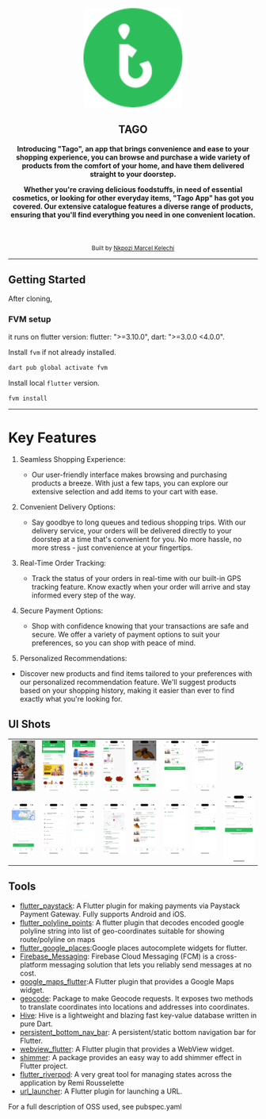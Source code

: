 <div align="center">
   <img src="./assets/images/logo_large.png" width="200" height="200" color="0xFF2676FC"/>

## TAGO

<strong> Introducing "Tago", an app that brings convenience and ease to your shopping experience, you can browse and purchase a wide variety of products from the comfort of your home, and have them delivered straight to your doorstep.

Whether you're craving delicious foodstuffs, in need of essential cosmetics, or looking for other everyday items, "Tago App" has got you covered. Our extensive catalogue features a diverse range of products, ensuring that you'll find everything you need in one convenient location.</strong>

<br/>
<!-- <a href='https://apps.apple.com/ng/app/connect-me-digital-identity/id6478838388'><img alt='Download on the App Store' src='./screenshots/app_store.png' height='36px'/></a>
<a href='https://play.google.com/store/apps/details?id=com.capturedHeart.connectMe'><img alt='Get it on Google Play' src='./screenshots/google_play.png' height='36px'/></a> -->

<sub>Built by <a href="https://twitter.com/_Captured_Heart">Nkpozi Marcel Kelechi</a></sub>
<br />

<!-- ## AN INTRO VIDEO OF THE APP -->

<!-- https://github.com/Captured-Heart/connect_me/assets/69226443/63c2abe0-4c5f-4151-9f9a-77beb289a4b7 -->

<!-- <i><h3 style="color: green">You can download the apk directly from my firebase distribution console <a href="https://appdistribution.firebase.dev/i/e5a7b73fefe2dd61">LearnGual Assessment</a></h3></i> -->

</div>

---

## Getting Started

After cloning,

### FVM setup

it runs on flutter version: flutter: ">=3.10.0", dart: ">=3.0.0 <4.0.0".

Install `fvm` if not already installed.

```bash
dart pub global activate fvm
```

Install local `flutter` version.

```bash
fvm install
```

---

# Key Features

1. Seamless Shopping Experience:

   - Our user-friendly interface makes browsing and purchasing products a breeze. With just a few taps, you can explore our extensive selection and add items to your cart with ease.

2. Convenient Delivery Options:

   - Say goodbye to long queues and tedious shopping trips. With our delivery service, your orders will be delivered directly to your doorstep at a time that's convenient for you. No more hassle, no more stress - just convenience at your fingertips.

3. Real-Time Order Tracking:

   - Track the status of your orders in real-time with our built-in GPS tracking feature. Know exactly when your order will arrive and stay informed every step of the way.

4. Secure Payment Options:

   - Shop with confidence knowing that your transactions are safe and secure. We offer a variety of payment options to suit your preferences, so you can shop with peace of mind.

5. Personalized Recommendations:

- Discover new products and find items tailored to your preferences with our personalized recommendation feature. We'll suggest products based on your shopping history, making it easier than ever to find exactly what you're looking for.

## UI Shots

<div style="text-align: center">
  <table>
    <tr>
      <td style="text-align: center">
        <img src="./screenshots/tago_onboarding.png" width="800" />
      </td>
      <td style="text-align: center">
        <img src="./screenshots/tago_homescreen.png" width="800" />
      </td>
      <td style="text-align: center">
        <img src="./screenshots/tago_homescreen_2.png" width="800" />
      </td>
       <td style="text-align: center">
        <img src="./screenshots/tago_categories.png" width="800" />
      </td>
      <td style="text-align: center">
        <img src="./screenshots/tago_mini_cart.png" width="800" />
      </td>
      <td style="text-align: center">
        <img src="./screenshots/tago_full_cart.png" width="800" />
      </td>
       <td style="text-align: center">
        <img src="./screenshots/tago_notifications.png" width="800" />
      </td>
       <td style="text-align: center">
        <img src="./screenshots/themes.PNG" width="800" />
      </td>
    </tr>
    <tr>
       <td style="text-align: center">
        <img src="./screenshots/tago_account.png" width="800" />
      </td>
      <td style="text-align: center">
        <img src="./screenshots/tago_account_2.png" width="800" />
      </td>
      <td style="text-align: center">
        <img src="./screenshots/tago_address_book.png" width="800" />
      </td>
       <td style="text-align: center">
        <img src="./screenshots/tago_order_screen.png" width="800" />
      </td>
      <td style="text-align: center">
        <img src="./screenshots/tago_orders.png" width="800" />
      </td>
      <td style="text-align: center">
        <img src="./screenshots/tago_payments.png" width="800" />
      </td>
       <td style="text-align: center">
        <img src="./screenshots/tago_sign_in.png" width="800" />
      </td>
       <td style="text-align: center">
        <img src="./screenshots/tago_suggest_product.png" width="800" />
      </td>
    </tr> 
  </table>
</div>

## Tools

- [flutter_paystack](https://pub.dev/packages/flutter_paystack): A Flutter plugin for making payments via Paystack Payment Gateway. Fully supports Android and iOS.
- [flutter_polyline_points](https://pub.dev/packages/flutter_polyline_points): A flutter plugin that decodes encoded google polyline string into list of geo-coordinates suitable for showing route/polyline on maps
- [flutter_google_places](https://pub.dev/packages/flutter_google_places):Google places autocomplete widgets for flutter.
- [Firebase_Messaging](https://pub.dev/packages/firebase_messaging): Firebase Cloud Messaging (FCM) is a cross-platform messaging solution that lets you reliably send messages at no cost.
- [ google_maps_flutter](https://pub.dev/packages/google_maps_flutter):A Flutter plugin that provides a Google Maps widget.
- [geocode](https://pub.dev/packages/geocode): Package to make Geocode requests. It exposes two methods to translate coordinates into locations and addresses into coordinates.
- [Hive](https://pub.dev/packages/hive): Hive is a lightweight and blazing fast key-value database written in pure Dart.
- [persistent_bottom_nav_bar](https://pub.dev/packages/persistent_bottom_nav_bar): A persistent/static bottom navigation bar for Flutter.
- [webview_flutter](https://pub.dev/packages/webview_flutter): A Flutter plugin that provides a WebView widget.
- [shimmer](https://pub.dev/packages/shimmer): A package provides an easy way to add shimmer effect in Flutter project.
- [flutter_riverpod](https://pub.dev/packages/flutter_riverpod): A very great tool for managing states across the application by Remi Rousselette
- [url_launcher](https://pub.dev/packages/url_launcher): A Flutter plugin for launching a URL.

For a full description of OSS used, see pubspec.yaml
